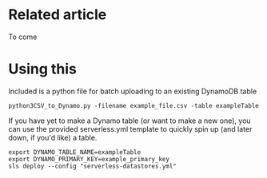 # Related article
To come

# Using this

Included is a python file for batch uploading to an existing DynamoDB table

```
python3CSV_to_Dynamo.py -filename example_file.csv -table exampleTable
```


If you have yet to make a Dynamo table (or want to make a new one), you can use the provided serverless.yml template to quickly spin up (and later down, if you'd like) a table.

```
export DYNAMO_TABLE_NAME=exampleTable
export DYNAMO_PRIMARY_KEY=example_primary_key
sls deploy --config "serverless-datastores.yml"
```
